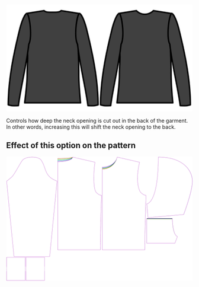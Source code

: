 
![Hals uitsnijding achteraan](./backneckcutout.svg)

Controls how deep the neck opening is cut out in the back of the garment. In other words, increasing this will shift the neck opening to the back.


## Effect of this option on the pattern
![This image shows the effect of this option by superimposing several variants that have a different value for this option](huey_backneckcutout_sample.svg "Effect of this option on the pattern")